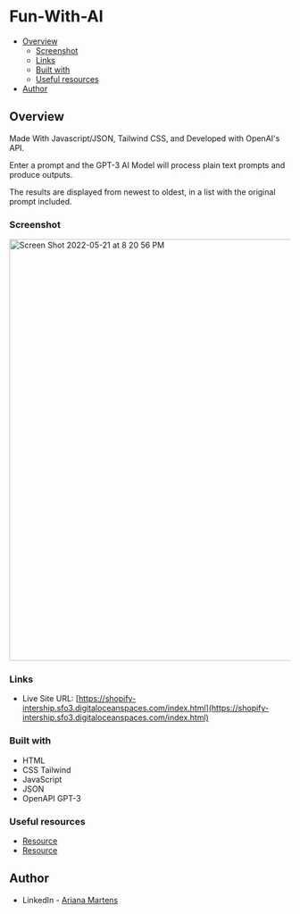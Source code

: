 # Fun-With-AI

- [Overview](#overview)
  - [Screenshot](#screenshot)
  - [Links](#links)
  - [Built with](#built-with)
  - [Useful resources](#useful-resources)
- [Author](#author)

## Overview

Made With Javascript/JSON, Tailwind CSS, and Developed with OpenAI's API.

Enter a prompt and the GPT-3 AI Model will process plain text prompts and produce outputs.

The results are displayed from newest to oldest, in a list with the original prompt included.

### Screenshot


<img width="755" alt="Screen Shot 2022-05-21 at 8 20 56 PM" src="https://user-images.githubusercontent.com/96448173/169676838-80016251-05f5-4c12-b670-e1d48b4473b2.png">


### Links

- Live Site URL: [https://shopify-intership.sfo3.digitaloceanspaces.com/index.html](https://shopify-intership.sfo3.digitaloceanspaces.com/index.html)

### Built with

- HTML
- CSS Tailwind
- JavaScript
- JSON
- OpenAPI GPT-3

### Useful resources

- [Resource](https://openai.com/api/) 
- [Resource](https://support.smartbear.com/swaggerhub/docs/tutorials/openapi-3-tutorial.html) 

## Author

- LinkedIn - [Ariana Martens](https://www.linkedin.com/in/arianamartens/)


